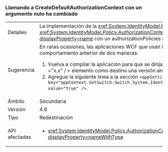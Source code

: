 ### <a name="calling-createdefaultauthorizationcontext-with-a-null-argument-has-changed"></a>Llamando a CreateDefaultAuthorizationContext con un argumento nulo ha cambiado

|   |   |
|---|---|
|Detalles|La implementación de la <xref:System.IdentityModel.Policy.AuthorizationContext?displayProperty=name> devuelto por una llamada a la <xref:System.IdentityModel.Policy.AuthorizationContext.CreateDefaultAuthorizationContext(System.Collections.Generic.IList{System.IdentityModel.Policy.IAuthorizationPolicy})?displayProperty=name> con un authorizationPolicies null argumento ha cambiado su implementación en .NET Framework 4.6.|
|Sugerencia|En raras ocasiones, las aplicaciones WCF que usan la autenticación personalizada pueden sufrir diferencias de comportamiento. En estos casos, es posible restaurar el comportamiento anterior de dos maneras:<ol><li>Vuelva a compilar la aplicación para que se dirija a una versión anterior a .NET Framework 4.6. Para los servicios hospedados en IIS, use la &lt;httpRuntime targetFramework =&quot;x.x&quot;  / &gt; elemento como destino una versión anterior de .NET Framework.</li><li>Agregue la siguiente línea a la sección <code>&lt;appSettings&gt;</code> del archivo app.config: <code>&lt;add key=&quot;appContext.SetSwitch:Switch.System.IdentityModel.EnableCachedEmptyDefaultAuthorizationContext&quot; value=&quot;true&quot; /&gt;</code>.</li></ol>|
|Ámbito|Secundaria|
|Versión|4.6|
|Tipo|Redestinación|
|API afectadas|<ul><li><xref:System.IdentityModel.Policy.AuthorizationContext.CreateDefaultAuthorizationContext(System.Collections.Generic.IList{System.IdentityModel.Policy.IAuthorizationPolicy})?displayProperty=nameWithType></li></ul>|

